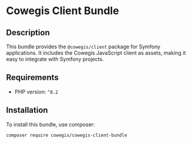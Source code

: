 # Cowegis Client Bundle

## Description
This bundle provides the `@cowegis/client` package for Symfony applications. It includes the Cowegis JavaScript client 
as assets, making it easy to integrate with Symfony projects.

## Requirements
 
-  PHP version: `^8.2`

## Installation

To install this bundle, use composer:

```bash
composer require cowegis/cowegis-client-bundle
```
